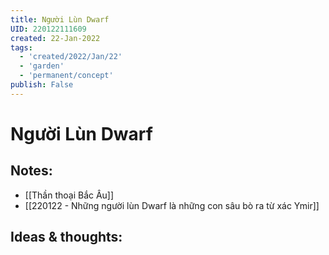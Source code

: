 ```yaml
---
title: Người Lùn Dwarf
UID: 220122111609
created: 22-Jan-2022
tags:
  - 'created/2022/Jan/22'
  - 'garden'
  - 'permanent/concept'
publish: False
---
```

# Người Lùn Dwarf

## Notes:
- [[Thần thoại Bắc Âu]]
- [[220122 - Những người lùn Dwarf là những con sâu bò ra từ xác Ymir]]

## Ideas & thoughts:


